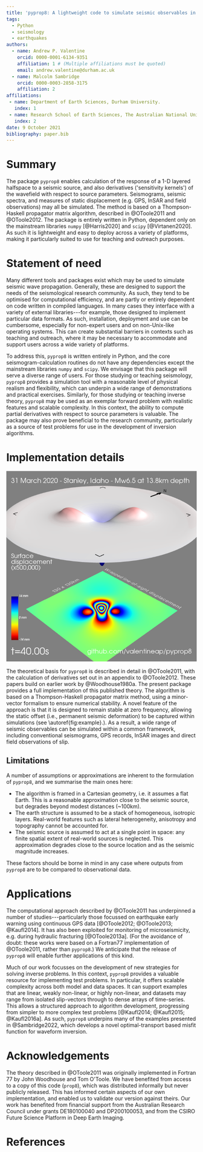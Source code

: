 ```yaml
---
title: 'pyprop8: A lightweight code to simulate seismic observables in a layered half-space'
tags:
  - Python
  - seismology
  - earthquakes
authors:
  - name: Andrew P. Valentine
    orcid: 0000-0001-6134-9351
    affiliation: 1 # (Multiple affiliations must be quoted)
    email: andrew.valentine@durham.ac.uk
  - name: Malcolm Sambridge
    orcid: 0000-0003-2858-3175
    affiliation: 2
affiliations:
 - name: Department of Earth Sciences, Durham University.
   index: 1
 - name: Research School of Earth Sciences, The Australian National University.
   index: 2
date: 9 October 2021
bibliography: paper.bib
---
```

# Summary
The package `pyprop8` enables calculation of the response of a 1-D layered halfspace to a seismic source, and also derivatives ('sensitivity kernels') of the wavefield with respect to source parameters. Seismograms, seismic spectra, and measures of static displacement (e.g. GPS, InSAR and field observations) may all be simulated. The method is based on a Thompson-Haskell propagator matrix algorithm, described in @OToole2011 and @OToole2012. The package is entirely written in Python, dependent only on the mainstream libraries `numpy` [@Harris2020] and `scipy` [@Virtanen2020]. As such it is lightweight and easy to deploy across a variety of platforms, making it particularly suited to use for teaching and outreach purposes.

# Statement of need
Many different tools and packages exist which may be used to simulate seismic wave propagation. Generally, these are designed to support the needs of the seismological research community. As such, they tend to be optimised for computational efficiency, and are partly or entirely dependent on code written in compiled languages. In many cases they interface with a variety of external libraries---for example, those designed to implement particular data formats. As such, installation, deployment and use can be cumbersome, especially for non-expert users and on non-Unix-like operating systems. This can create substantial barriers in contexts such as teaching and outreach, where it may be necessary to accommodate and support users across a wide variety of platforms.

To address this, `pyprop8` is written entirely in Python, and the core seismogram-calculation routines do not have any dependencies except the mainstream libraries `numpy` and `scipy`. We envisage that this package will serve a diverse range of users. For those studying or teaching seismology, `pyprop8` provides a simulation tool with a reasonable level of physical realism and flexibility, which can underpin a wide range of demonstrations and practical exercises. Similarly, for those studying or teaching inverse theory, `pyprop8` may be used as an exemplar forward problem with realistic features and scalable complexity. In this context, the ability to compute partial derivatives with respect to source parameters is valuable. The package may also prove beneficial to the research community, particularly as a source of test problems for use in the development of inversion algorithms.

# Implementation details
![Seismic observables computed using `pyprop8`. Surface displacement (top) and wrapped line-of-sight displacement simulated for the Stanley, Idaho earthquake of 31 March 2020.\label{fig:example}](./paper_figure.png)

The theoretical basis for `pyprop8` is described in detail in @OToole2011, with the calculation of derivatives set out in an appendix to @OToole2012. These papers build on earlier work by @Woodhouse1980a. The present package provides a full implementation of this published theory. The algorithm is based on a Thompson-Haskell propagator matrix method, using a minor-vector formalism to ensure numerical stability. A novel feature of the approach is that it is designed to remain stable at zero frequency, allowing the static offset (i.e., permanent seismic deformation) to be captured within simulations (see \autoref{fig:example}.). As a result, a wide range of seismic observables can be simulated within a common framework, including conventional seismograms, GPS records, InSAR images and direct field observations of slip.


## Limitations
A number of assumptions or approximations are inherent to the formulation of `pyprop8`, and we summarise the main ones here:

- The algorithm is framed in a Cartesian geometry, i.e. it assumes a flat Earth. This is a reasonable approximation close to the seismic source, but degrades beyond modest distances (~100km).
- The earth structure is assumed to be a stack of homogeneous, isotropic layers. Real-world features such as lateral heterogeneity, anisotropy and topography cannot be accounted for.
- The seismic source is assumed to act at a single point in space: any finite spatial extent of real-world sources is neglected. This approximation degrades close to the source location and as the seismic magnitude increases.

These factors should be borne in mind in any case where outputs from `pyprop8` are to be compared to observational data.

# Applications
The computational approach described by @OToole2011 has underpinned a number of studies---particularly those focussed on earthquake early warning using continuous GPS data [@OToole2012; @OToole2013; @Kaufl2014]. It has also been exploited for monitoring of microseismicity, e.g. during hydraulic fracturing [@OToole2013a]. (For the avoidance of doubt: these works were based on a Fortran77 implementation of @OToole2011, rather than  `pyprop8`.) We anticipate that the release of `pyprop8` will enable further applications of this kind.

Much of our work focusses on the development of new strategies for solving inverse problems. In this context, `pyprop8` provides a valuable resource for implementing test problems. In particular, it offers scalable complexity across both model and data spaces. It can support examples that are linear, weakly non-linear, or highly non-linear, and datasets may range from isolated slip-vectors through to dense arrays of time-series. This allows a structured approach to algorithm development, progressing from simpler to more complex test problems [@Kaufl2014; @Kaufl2015; @Kaufl2016a]. As such, `pyprop8` underpins many of the examples presented in @Sambridge2022, which develops a novel optimal-transport based misfit function for waveform inversion.

# Acknowledgements
The theory described in @OToole2011 was originally implemented in Fortran 77 by John Woodhouse and Tom O'Toole. We have benefited from access to a copy of this code (`prop8`), which was distributed informally but never publicly released. This has informed certain aspects of our own implementation, and enabled us to validate our version against theirs. Our work has benefited from financial support from the Australian Research Council under grants DE180100040 and DP200100053, and from the CSIRO Future Science Platform in Deep Earth Imaging.

# References
